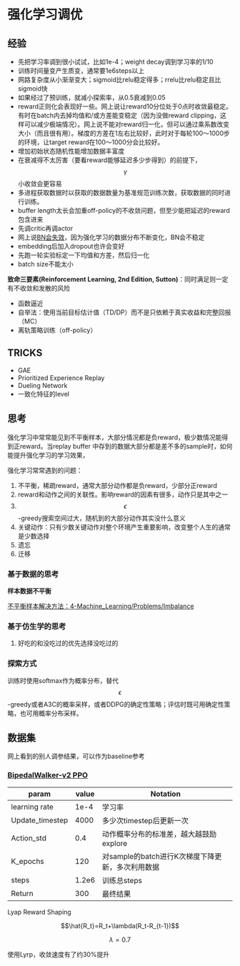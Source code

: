 # 强化学习调优

## 经验

- 先把学习率调到很小试试，比如1e-4；weight decay调到学习率的1/10
- 训练时间量变产生质变，通常要1e6steps以上
- 网路复杂度从小渐渐变大；sigmoid比relu稳定得多；rrelu比relu稳定且比sigmoid快
- 如果经过了预训练，就减小探索率，从0.5衰减到0.05
- reward正则化会表现好一些。网上说让reward10分位处于0点时收敛最稳定。有时在batch内去掉均值和/或方差能变稳定（因为没做reward clipping，这样可以减少极端情况）。网上说不能对reward归一化，但可以通过乘系数改变大小（而且很有用）。梯度的方差在1左右比较好，此时对于每轮100～1000步的环境，让target reward在100～1000分会比较好。
- 增加初始状态随机性能增加数据丰富度
- 在衰减得不太厉害（要看reward能够延迟多少步得到）的前提下，$$\gamma$$小收敛会更容易
- 多进程获取数据时以获取的数据数量为基准规范训练次数，获取数据的同时进行训练。
- buffer length太长会加重off-policy的不收敛问题，但至少能把延迟的reward包含进来
- 先调critic再调actor
- 网上说[BN会失效](https://zhuanlan.zhihu.com/p/210761985)，因为强化学习的数据分布不断变化，BN会不稳定
- embedding后加入dropout也许会变好
- 先跑一轮实验标定一下均值和方差，然后归一化
- batch size不能太小

**致命三要素(Reinforcement Learning, 2nd Edition, Sutton)**：同时满足则一定有不收敛和发散的风险

- 函数逼近
- 自举法：使用当前目标估计值（TD/DP）而不是只依赖于真实收益和完整回报（MC）
- 离轨策略训练（off-policy）

## TRICKS

- GAE
- Prioritized Experience Replay
- Dueling Network
- 一致化特征的level

## 思考

强化学习中常常能见到不平衡样本，大部分情况都是负reward，极少数情况能得到正reward。当replay buffer 中存到的数据大部分都是差不多的sample时，如何能提升强化学习的学习效果，

强化学习常常遇到的问题：

1. 不平衡，稀疏reward，通常大部分动作都是负reward，少部分正reward
2. reward和动作之间的关联性。影响reward的因素有很多，动作只是其中之一
3. $$\epsilon$$-greedy搜索空间过大，随机到的大部分动作其实没什么意义
4. 关键动作：只有少数关键动作对整个环境产生重要影响，改变整个人生的通常是少数选择
5. 遗忘
6. 迁移

### 基于数据的思考

**样本数据不平衡**

[不平衡样本解决方法：4-Machine_Learning/Problems/Imbalance](../../Problems/Imbalance.md)

### 基于仿生学的思考

1. 好吃的和没吃过的优先选择没吃过的

### 探索方式

训练时使用softmax作为概率分布，替代$$\epsilon$$-greedy或者A3C的概率采样，或者DDPG的确定性策略；评估时既可用确定性策略，也可用概率分布采样。

## 数据集

网上看到的别人调参结果，可以作为baseline参考

### [BipedalWalker-v2 PPO](https://zhuanlan.zhihu.com/p/322058020)

| param           | value | Notation                                         |
| --------------- | ----- | ------------------------------------------------ |
| learning rate   | 1e-4  | 学习率                                           |
| Update_timestep | 4000  | 多少次timestep后更新一次                         |
| Action_std      | 0.4   | 动作概率分布的标准差，越大越鼓励explore          |
| K_epochs        | 120   | 对sample的batch进行K次梯度下降更新，多次利用数据 |
| steps           | 1.2e6 | 训练总steps                                      |
| Return          | 300   | 最终结果                                         |

Lyap Reward Shaping

$$\hat{R_t}=R_t+\lambda(R_t-R_{t-1})$$

$$\lambda=0.7$$

使用Lyrp，收敛速度有了约30%提升
